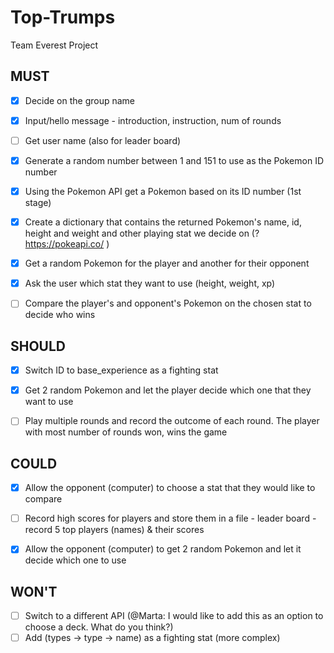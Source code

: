 # Top-Trumps
 Team Everest Project

## MUST

- [x] Decide on the group name
- [x] Input/hello message - introduction, instruction, num of rounds
- [ ] Get user name (also for leader board)
- [x] Generate a random number between 1 and 151 to use as the Pokemon ID number
- [x] Using the Pokemon API get a Pokemon based on its ID number (1st stage)
- [x] Create a dictionary that contains the returned Pokemon's name, id, height and weight and other playing stat we decide on (?https://pokeapi.co/ )
- [x] Get a random Pokemon for the player and another for their opponent
- [x] Ask the user which stat they want to use (height, weight, xp)
- [ ] Compare the player's and opponent's Pokemon on the chosen stat to decide who wins


## SHOULD
- [x] Switch ID to base_experience as a fighting stat
- [x] Get 2 random Pokemon and let the player decide which one that they want to use
- [ ] Play multiple rounds and record the outcome of each round. The player with most number of rounds won, wins the game


## COULD
- [x] Allow the opponent (computer) to choose a stat that they would like to compare
- [ ] Record high scores for players and store them in a file - leader board - record 5 top players (names) & their scores
- [x] Allow the opponent (computer) to get 2 random Pokemon and let it decide which one to use


## WON'T
- [ ] Switch to a different API (@Marta: I would like to add this as an option to choose a deck. What do you think?)
- [ ] Add (types -> type -> name) as a fighting stat (more complex)
